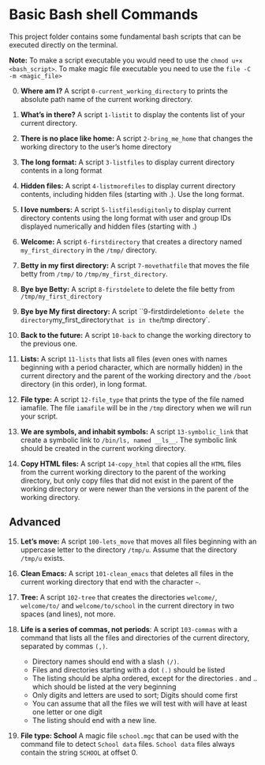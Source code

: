 # Basic Bash shell Commands

This project folder contains some fundamental bash scripts that can be executed directly on the terminal.

__Note:__ To make a script executable you would need to use the ``chmod u+x <bash_script>``. To make magic file executable you need to use the ``file -C -m <magic_file>``

0. __Where am I?__ A script ``0-current_working_directory`` to prints the absolute path name of the current working directory.

1. __What’s in there?__
A script ``1-listit`` to display the contents list of your current directory.

2. __There is no place like home:__
A script ``2-bring_me_home`` that changes the working directory to the user’s home directory

3. __The long format:__
A script ``3-listfiles`` to display current directory contents in a long format

4. __Hidden files:__
A script ``4-listmorefiles`` to display current directory contents, including hidden files (starting with .). Use the long format.

5. __I love numbers:__
A script ``5-listfilesdigitonly`` to display current directory contents using the long format with user and group IDs displayed numerically and hidden files (starting with .)

6. __Welcome:__
A script ``6-firstdirectory`` that creates a directory named `my_first_directory` in the `/tmp/` directory.

7. __Betty in my first directory:__
A script ``7-movethatfile`` that moves the file betty from `/tmp/` to `/tmp/my_first_directory`.

8. __Bye bye Betty:__
A script ``8-firstdelete`` to delete the file betty from `/tmp/my_first_directory`

9. __Bye bye My first directory:__
A script ``9-firstdirdeletion` to delete the directory `my_first_directory` that is in the `/tmp directory`.

10. __Back to the future:__
A script ``10-back`` to change the working directory to the previous one.

11. __Lists:__
A script ``11-lists`` that lists all files (even ones with names beginning with a period character, which are normally hidden) in the current directory and the parent of the working directory and the `/boot` directory (in this order), in long format.

12. __File type:__
A script ``12-file_type`` that prints the type of the file named iamafile. The file `iamafile` will be in the `/tmp` directory when we will run your script.

13. __We are symbols, and inhabit symbols:__
A script ``13-symbolic_link`` that create a symbolic link to `/bin/ls, named __ls__`. The symbolic link should be created in the current working directory.

14. __Copy HTML files:__
A script ``14-copy_html`` that copies all the `HTML` files from the current working directory to the parent of the working directory, but only copy files that did not exist in the parent of the working directory or were newer than the versions in the parent of the working directory.

## __Advanced__
15. __Let’s move:__
A script ``100-lets_move`` that moves all files beginning with an uppercase letter to the directory `/tmp/u`. Assume that the directory `/tmp/u` exists.

16. __Clean Emacs:__
A script ``101-clean_emacs`` that deletes all files in the current working directory that end with the character `~`.

17. __Tree:__
A script ``102-tree`` that creates the directories `welcome/`, `welcome/to/` and `welcome/to/school` in the current directory in two spaces (and lines), not more.

18. __Life is a series of commas, not periods__:
A script ``103-commas`` with a command that lists all the files and directories of the current directory, separated by commas `(,)`.

    + Directory names should end with a slash `(/)`.
    + Files and directories starting with a dot `(.)` should be listed
    + The listing should be alpha ordered, except for the directories . and .. which should be listed at the very beginning
    + Only digits and letters are used to sort; Digits should come first
    + You can assume that all the files we will test with will have at least one letter or one digit
    + The listing should end with a new line.

19. __File type: School__
A magic file ``school.mgc`` that can be used with the command file to detect `School data` files. `School data` files always contain the string `SCHOOL` at offset 0.
